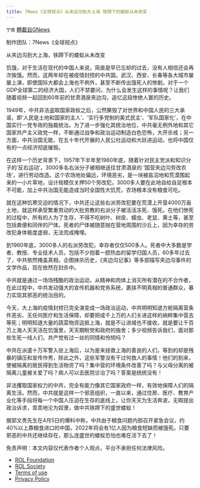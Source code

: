 ```yaml
---
title: 7News《全球视点》从夹边沟到大上海 铁蹄下的蝼蚁从未改变
---
```

`宁南` [轉載自GNews](https://gnews.org/zh-hans/2300976/)

制作团队：7News《全球视点》

从夹边沟到大上海，铁蹄下的蝼蚁从未改变

饥饿，对于生活在现代的中国人来说，简直是早已忘却的过去，没有人相信还会再次挨饿。然而，这两年却在被疫情封控的中共国，武汉、西安、长春等各大城市屡屡上演，即使国际大都会上海也不例外，甚至不断传出饿死人的惨剧。对于一个GDP全球第二的经济大国，人们不禁要问，为什么会发生这样的事情呢？让我们随着视频一起回到60年前的甘肃酒泉夹边沟，追忆这段惨绝人寰的历史。

1949年，中共非法盗取国家政权之后，公然撕毁了对世界和中国人民的三大承诺，即‘人民是土地和国家的主人’、‘实行多党制的美式民主’、‘军队国家化’，在中国实行一党专政的独裁统治。为了进一步强化其统治地位，中共毫无例外地和其它国家共产主义政党一样，不断通过战争和政治运动制造白色恐怖，大开杀戒；另一方面，中共治国无能，在五十年代开展的人民公社运动和大跃进运动，也将中国仅有的一点经济彻底摧毁。

在这样一个历史背景下，1957年下半年至1960年底，随着针对民主党派和知识分子的‘反右运动’，3000多名右派分子被相继送往甘肃酒泉的 ‘国营夹边沟劳改农场’，进行劳动改造。这个农场地处偏远，环境恶劣，是一块被盐沼地和荒漠围起来的一小片草地，设计规模仅关押50个劳改犯，3000多人要在此地自给自足根本不可能，加上中共治国无能造成当时全国性大饥荒，农场根本没有粮食可吃。

就在这种饥寒交迫的情况下，中共还让这些右派劳改犯要在荒漠上开垦4000万亩土地，就这样承受繁重劳动的大批劳教的右派分子被活活冻死、饿死。在他们惨死的过程中，所有的人为了生存，不得不吃树叶、树皮、蠕虫、老鼠、黄土等，甚至包括粪便和同伴的尸体。死者的尸体被随意抛在营地周围的沙丘上，因为幸存的劳改犯身体极度虚弱，无法完成掩埋。

到1960年底，3000多人的右派劳改犯，幸存者仅仅500多人。死者中大多数是学者、教授、专业技术人员，包括不少抱着一腔热血的留学归国人员，60多年过去了，中共依然掩盖真相，企图抹杀历史，《夹边沟记事》等多部描写夹边沟事件的文学作品，现在依然在封杀中。

中共就是通过一场场残酷的政治运动，从精神和肉体上消灭所有潜在的不合作者，在此过程中，中共发动强大的宣传机器和党务系统，裹挟不明真相的普通群众，暴力实现其邪恶的统治目的。

今天，大上海的疫情封控已完全演变成一场政治运动，中共明明知道方舱隔离营条件恶劣、无任何医疗和生活保障，却要把成千上万的人们关进这样的纳粹集中营去等死；明明知道大量的蔬菜物资运抵上海，就是不让进城也不接收，就是要让千百万上海人天天活在饥饿里，天天期盼党和政府的施舍；多少视频告诉我们，面对那些生死一线人们，共产党有过一丝的同情和怜悯吗？

中共在派遣十万军警入驻上海后，以为是来拯救上海的善良的人们，等到的却是残暴的镇压和宣传作秀，除此之外，这些军警没有干过何救人的事情！他们的到来，使被隔离的居民得到生活物资了吗？集中营的环境条件改善了吗？与父母分离的被隔离儿童被关爱了吗？病人可以去医院诊治了吗？答案是统统没有！

非法攫取国家权力的中共，完全有能力像其它国家政府一样，有效地保障人们的隔离生活。然而，中共就是这样一个邪恶组织，一直以来，通过住房、医疗、教育产业化等手段将每一个中国人压迫在生存的底线上，让你天天为生活奔波，无暇提出政治诉求，乖乖地沦为奴隶，做中共铁蹄下的盛世蝼蚁！

据郭文贵先生在4月5日的爆料中称，中共由于粮食问题内部召开紧急会议，约40%以上靠粮食进口的中国，2022年将会有1亿人因为粮食短缺而被饿死。只要邪恶的中共还继续存在，那么连盛世的蝼蚁恐怕也难在活下去了！

 

免责声明：本文内容仅代表作者个人观点，平台不承担任何法律风险。

- [ROL Foundation](https://rolfoundation.org/)
- [ROL Society](https://rolsociety.org/)
- [Terms of use](https://gnews.org/terms-of-use-3/)
- [Privacy Policy](https://gnews.org/privacy-policy/)
